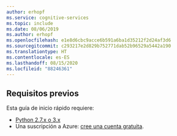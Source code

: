 ```yaml
---
author: erhopf
ms.service: cognitive-services
ms.topic: include
ms.date: 08/06/2019
ms.author: erhopf
ms.openlocfilehash: e1e8d6cbc9acce6b591a6ba1d35212f2d24af3d6
ms.sourcegitcommit: c293217e2d829b752771dab52b96529a5442a190
ms.translationtype: HT
ms.contentlocale: es-ES
ms.lasthandoff: 08/15/2020
ms.locfileid: "88246361"
---
```

## <a name="prerequisites"></a>Requisitos previos

Esta guía de inicio rápido requiere:

* [Python 2.7.x o 3.x](https://www.python.org/downloads/)
* Una suscripción a Azure: [cree una cuenta gratuita](https://azure.microsoft.com/free/cognitive-services).
